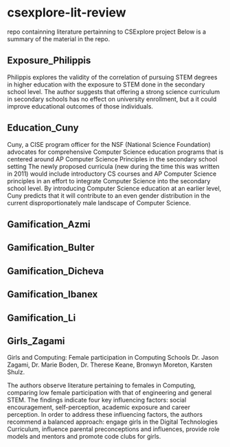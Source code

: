 # csexplore-lit-review
repo containning literature pertainning to CSExplore project
Below is a summary of the material in the repo. 


## Exposure_Philippis
Philippis explores the validity of the correlation of pursuing STEM degrees in higher education with the exposure to STEM done in the secondary school level. The author suggests that offering a strong science curriculum in secondary schools has no effect on university enrollment, but a it could improve educational outcomes of those individuals.  

## Education_Cuny
Cuny, a CISE program officer for the NSF (National Science Foundation) advocates for comprehensive Computer Science education programs that is centered around AP Computer Science Principles in the secondary school setting
The newly proposed curricula (new during the time this was written in 2011) would include introductory CS courses and AP Computer Science principles in an effort to integrate Computer Science into the secondary school level. 
By introducing Computer Science education at an earlier level, Cuny predicts that it will contribute to an even gender distribution in the current disproportionately male landscape of Computer Science. 

## Gamification_Azmi

## Gamification_Bulter

## Gamification_Dicheva

## Gamification_Ibanex

## Gamification_Li
 
## Girls_Zagami
Girls and Computing: Female participation in Computing Schools
Dr. Jason Zagami, Dr. Marie Boden, Dr. Therese Keane, Bronwyn Moreton, Karsten Shulz.

The authors observe literature pertaining to females in Computing, comparing low female participation with that of engineering and general STEM. The findings indicate four key influencing factors: social encouragement, self-perception, academic exposure and career perception.
In order to address these influencing factors, the authors recommend a balanced approach: engage girls in the Digital Technologies Curriculum, influence parental preconceptions and influences, provide role models and mentors and promote code clubs for girls.
 
